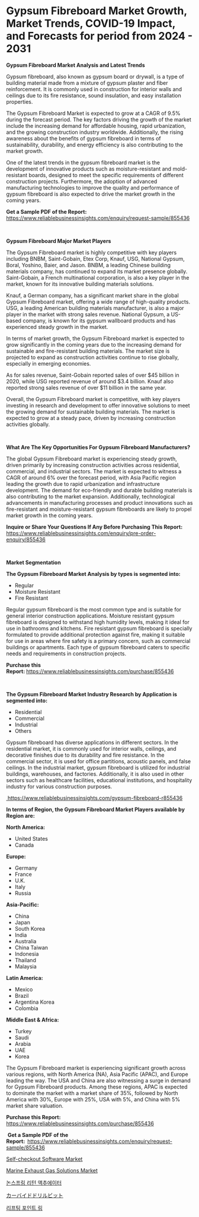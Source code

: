 <p><h1>Gypsum Fibreboard Market Growth, Market Trends, COVID-19 Impact, and Forecasts for period from 2024 - 2031</h1></p><p><strong>Gypsum Fibreboard Market Analysis and Latest Trends</strong></p>
<p><p>Gypsum fibreboard, also known as gypsum board or drywall, is a type of building material made from a mixture of gypsum plaster and fiber reinforcement. It is commonly used in construction for interior walls and ceilings due to its fire resistance, sound insulation, and easy installation properties.</p><p>The Gypsum Fibreboard Market is expected to grow at a CAGR of 9.5% during the forecast period. The key factors driving the growth of the market include the increasing demand for affordable housing, rapid urbanization, and the growing construction industry worldwide. Additionally, the rising awareness about the benefits of gypsum fibreboard in terms of sustainability, durability, and energy efficiency is also contributing to the market growth.</p><p>One of the latest trends in the gypsum fibreboard market is the development of innovative products such as moisture-resistant and mold-resistant boards, designed to meet the specific requirements of different construction projects. Furthermore, the adoption of advanced manufacturing technologies to improve the quality and performance of gypsum fibreboard is also expected to drive the market growth in the coming years.</p></p>
<p><strong>Get a Sample PDF of the Report:&nbsp;</strong> <a href="https://www.reliablebusinessinsights.com/enquiry/request-sample/855436">https://www.reliablebusinessinsights.com/enquiry/request-sample/855436</a></p>
<p>&nbsp;</p>
<p><strong>Gypsum Fibreboard Major Market Players</strong></p>
<p><p>The Gypsum Fibreboard market is highly competitive with key players including BNBM, Saint-Gobain, Etex Corp, Knauf, USG, National Gypsum, Boral, Yoshino, Baier, and Jason. BNBM, a leading Chinese building materials company, has continued to expand its market presence globally. Saint-Gobain, a French multinational corporation, is also a key player in the market, known for its innovative building materials solutions. </p><p>Knauf, a German company, has a significant market share in the global Gypsum Fibreboard market, offering a wide range of high-quality products. USG, a leading American building materials manufacturer, is also a major player in the market with strong sales revenue. National Gypsum, a US-based company, is known for its gypsum wallboard products and has experienced steady growth in the market.</p><p>In terms of market growth, the Gypsum Fibreboard market is expected to grow significantly in the coming years due to the increasing demand for sustainable and fire-resistant building materials. The market size is projected to expand as construction activities continue to rise globally, especially in emerging economies.</p><p>As for sales revenue, Saint-Gobain reported sales of over $45 billion in 2020, while USG reported revenue of around $3.4 billion. Knauf also reported strong sales revenue of over $11 billion in the same year.</p><p>Overall, the Gypsum Fibreboard market is competitive, with key players investing in research and development to offer innovative solutions to meet the growing demand for sustainable building materials. The market is expected to grow at a steady pace, driven by increasing construction activities globally.</p></p>
<p>&nbsp;</p>
<p><strong>What Are The Key Opportunities For Gypsum Fibreboard Manufacturers?</strong></p>
<p><p>The global Gypsum Fibreboard market is experiencing steady growth, driven primarily by increasing construction activities across residential, commercial, and industrial sectors. The market is expected to witness a CAGR of around 6% over the forecast period, with Asia Pacific region leading the growth due to rapid urbanization and infrastructure development. The demand for eco-friendly and durable building materials is also contributing to the market expansion. Additionally, technological advancements in manufacturing processes and product innovations such as fire-resistant and moisture-resistant gypsum fibreboards are likely to propel market growth in the coming years.</p></p>
<p><strong>Inquire or Share Your Questions If Any Before Purchasing This Report:</strong> <a href="https://www.reliablebusinessinsights.com/enquiry/pre-order-enquiry/855436">https://www.reliablebusinessinsights.com/enquiry/pre-order-enquiry/855436</a></p>
<p>&nbsp;</p>
<p><strong>Market Segmentation</strong></p>
<p><strong>The Gypsum Fibreboard Market Analysis by types is segmented into:</strong></p>
<p><ul><li>Regular</li><li>Moisture Resistant</li><li>Fire Resistant</li></ul></p>
<p><p>Regular gypsum fibreboard is the most common type and is suitable for general interior construction applications. Moisture resistant gypsum fibreboard is designed to withstand high humidity levels, making it ideal for use in bathrooms and kitchens. Fire resistant gypsum fibreboard is specially formulated to provide additional protection against fire, making it suitable for use in areas where fire safety is a primary concern, such as commercial buildings or apartments. Each type of gypsum fibreboard caters to specific needs and requirements in construction projects.</p></p>
<p><strong>Purchase this Report:&nbsp;</strong><a href="https://www.reliablebusinessinsights.com/purchase/855436">https://www.reliablebusinessinsights.com/purchase/855436</a></p>
<p>&nbsp;</p>
<p><strong>The Gypsum Fibreboard Market Industry Research by Application is segmented into:</strong></p>
<p><ul><li>Residential</li><li>Commercial</li><li>Industrial</li><li>Others</li></ul></p>
<p><p>Gypsum fibreboard has diverse applications in different sectors. In the residential market, it is commonly used for interior walls, ceilings, and decorative finishes due to its durability and fire resistance. In the commercial sector, it is used for office partitions, acoustic panels, and false ceilings. In the industrial market, gypsum fibreboard is utilized for industrial buildings, warehouses, and factories. Additionally, it is also used in other sectors such as healthcare facilities, educational institutions, and hospitality industry for various construction purposes.</p></p>
<p><a href="https://www.reliablebusinessinsights.com/gypsum-fibreboard-r855436">&nbsp;https://www.reliablebusinessinsights.com/gypsum-fibreboard-r855436</a></p>
<p><strong>In terms of Region, the Gypsum Fibreboard Market Players available by Region are:</strong></p>
<p>
    <p> <strong> North America: </strong>
        <ul>
            <li>United States</li>
            <li>Canada</li>
        </ul>
        </p> 
    <p> <strong> Europe: </strong>
        <ul>
            <li>Germany</li>
            <li>France</li>
            <li>U.K.</li>
            <li>Italy</li>
            <li>Russia</li>
        </ul>
        </p> 
    <p> <strong> Asia-Pacific: </strong>
        <ul>
            <li>China</li>
            <li>Japan</li>
            <li>South Korea</li>
            <li>India</li>
            <li>Australia</li>
            <li>China Taiwan</li>
            <li>Indonesia</li>
            <li>Thailand</li>
            <li>Malaysia</li>
        </ul>
        </p> 
    <p> <strong> Latin America: </strong>
        <ul>
            <li>Mexico</li>
            <li>Brazil</li>
            <li>Argentina Korea</li>
            <li>Colombia</li>
        </ul>
        </p> 
    <p> <strong> Middle East & Africa: </strong>
        <ul>
            <li>Turkey</li>
            <li>Saudi</li>
            <li>Arabia</li>
            <li>UAE</li>
            <li>Korea</li>
        </ul>
    </p>
    </p>
<p><p>The Gypsum Fibreboard market is experiencing significant growth across various regions, with North America (NA), Asia Pacific (APAC), and Europe leading the way. The USA and China are also witnessing a surge in demand for Gypsum Fibreboard products. Among these regions, APAC is expected to dominate the market with a market share of 35%, followed by North America with 30%, Europe with 25%, USA with 5%, and China with 5% market share valuation.</p></p>
<p><strong>Purchase this Report: </strong><a href="https://www.reliablebusinessinsights.com/purchase/855436">https://www.reliablebusinessinsights.com/purchase/855436</a></p>
<p>&nbsp;<strong>Get a Sample PDF of the Report:&nbsp;&nbsp;</strong><a href="https://www.reliablebusinessinsights.com/enquiry/request-sample/855436">https://www.reliablebusinessinsights.com/enquiry/request-sample/855436</a></p>
<p><strong></strong></p>
<p><p><a href="https://github.com/Valeridd446677/Market-Research-Report-List-1/blob/main/self-checkout-software-market.md">Self-checkout Software Market</a></p><p><a href="https://github.com/bushilahore52/Market-Research-Report-List-1/blob/main/marine-exhaust-gas-solutions-market.md">Marine Exhaust Gas Solutions Market</a></p><p><a href="https://medium.com/@willislebsack/2024%EB%85%84%EB%B6%80%ED%84%B0-2031%EB%85%84%EA%B9%8C%EC%A7%80%EC%9D%98-%EB%B9%84-%EC%8A%A4%ED%94%84%EB%A7%81-%EB%B3%B5%EA%B7%80-%EC%9E%91%EB%8F%99%EA%B8%B0-%EC%8B%9C%EC%9E%A5-%EB%B6%84%EC%84%9D-%EB%B0%8F-%EA%B7%9C%EB%AA%A8-%EC%98%88%EC%B8%A1-ee18de80ed79">논스프링 리턴 액추에이터</a></p><p><a href="https://medium.com/@ofpaqrof92/%E3%82%AB%E3%83%BC%E3%83%90%E3%82%A4%E3%83%89%E3%83%89%E3%83%AA%E3%83%AB%E3%83%93%E3%83%83%E3%83%88%E5%B8%82%E5%A0%B4%E5%88%86%E6%9E%90%E3%81%A82024%E5%B9%B4%E3%81%8B%E3%82%892031%E5%B9%B4%E3%81%BE%E3%81%A7%E3%81%AE%E6%9C%9F%E9%96%93%E3%81%AE%E3%82%B5%E3%82%A4%E3%82%BA%E6%A6%82%E6%B3%81-da40f222ff7d">カーバイドドリルビット</a></p><p><a href="https://medium.com/@rudilistiyanto53_49097/%EB%A6%AC%ED%94%84%ED%8C%85-%ED%8F%AC%EC%9D%B8%ED%8A%B8-%EB%A7%81-%EC%8B%9C%EC%9E%A5-%EC%8B%9C%EC%9E%A5-%EC%A0%90%EC%9C%A0%EC%9C%A8-%EC%8B%9C%EC%9E%A5-%EB%8F%99%ED%96%A5-%EB%B0%8F-%EB%AF%B8%EB%9E%98-%EC%84%B1%EC%9E%A5-%ED%83%90%EC%83%89-6fcea8cd9215">리프팅 포인트 링</a></p></p>